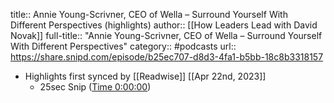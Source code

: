 title:: Annie Young-Scrivner, CEO of Wella – Surround Yourself With Different Perspectives (highlights)
author:: [[How Leaders Lead with David Novak]]
full-title:: "Annie Young-Scrivner, CEO of Wella – Surround Yourself With Different Perspectives"
category:: #podcasts
url:: https://share.snipd.com/episode/b25ec707-d8d3-4fa1-b5bb-18c8b3318157

- Highlights first synced by [[Readwise]] [[Apr 22nd, 2023]]
	- 25sec Snip ([Time 0:00:00](https://share.snipd.com/snip/7577506b-99ef-46a1-9a37-bfba1d5fbb23))